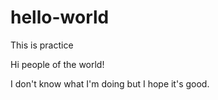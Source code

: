# hello-world
This is practice


Hi people of the world!

I don't know what I'm doing but I hope it's good. 
